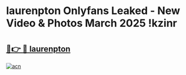# laurenpton Onlyfans Leaked - New Video & Photos March 2025 !kzinr

# <h2><a href="https://zkdtok.iuczelnia.edu.pl?title=laurenpton&ref=kzinr">🔗👉 🔴 laurenpton</a></h2>

[![acn](https://github.com/user-attachments/assets/0f9c940e-d8b0-45ae-aac7-cd30a18b3e1c)](https://zkdtok.iuczelnia.edu.pl?title=laurenpton&ref=kzinr)

